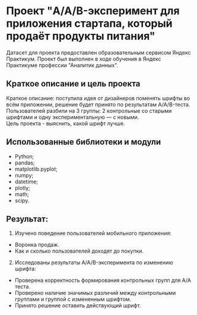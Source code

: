 # Проект "A/A/B-эксперимент для приложения стартапа, который продаёт продукты питания"
Датасет для проекта предоставлен образовательным сервисом Яндекс Практикум. Проект был выполнен в ходе обучения в Яндекс Практикуме профессии "Аналитик данных".
## Краткое описание и цель проекта
Краткое описание: поступила идея от дизайнеров поменять шрифты во всём приложении, решение будет принято по результатам A/A/B-теста. Пользователей разбили на 3 группы: 2 контрольные со старыми шрифтами и одну экспериментальную — с новыми. \
Цель проекта - выяснить, какой шрифт лучше.
## Использованные библиотеки и модули 
- Python;
- pandas;
- matplotlib.pyplot;
- numpy;
- datetime;
- plotly;
- math;
- scipy.
## Результат:
1) Изучено поведение пользователей мобильного приложения:
- Воронка продаж.
- Как и сколько пользователей доходят до покупки.
2) Исследованы результаты A/A/B-эксперимента по изменению шрифта:
- Проверена корректность формирования контрольных групп для А/А теста.
- Проверено наличие значимых различий между контрольными группами и группой с измененным шрифтом.
- Принято решение оставить действующий шрифт.

